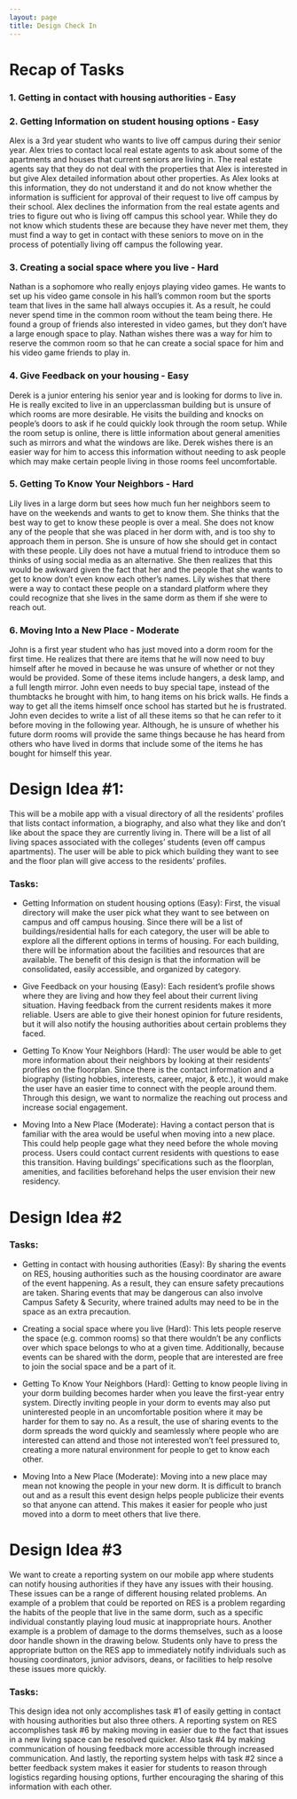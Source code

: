 ```yaml
---
layout: page
title: Design Check In
---
```

# Recap of Tasks

### 1. Getting in contact with housing authorities - Easy  

### 2. Getting Information on student housing options - Easy

Alex is a 3rd year student who wants to live off campus during their senior year. Alex tries to contact local real estate agents to ask about some of the apartments and houses that current seniors are living in. The real estate agents say that they do not deal with the properties that Alex is interested in but give Alex detailed information about other properties. As Alex looks at this information, they do not understand it and do not know whether the information is sufficient for approval of their request to live off campus by their school. Alex declines the information from the real estate agents and tries to figure out who is living off campus this school year. While they do not know which students these are because they have never met them, they must find a way to get in contact with these seniors to move on in the process of potentially living off campus the following year.

### 3. Creating a social space where you live - Hard

Nathan is a sophomore who really enjoys playing video games. He wants to set up his video game console in his hall’s common room but the sports team that lives in the same hall always occupies it. As a result, he could never spend time in the common room without the team being there. He found a group of friends also interested in video games, but they don’t have a large enough space to play. Nathan wishes there was a way for him to reserve the common room so that he can create a social space for him and his video game friends to play in.

### 4. Give Feedback on your housing - Easy	

Derek is a junior entering his senior year and is looking for dorms to live in. He is really excited to live in an upperclassman building but is unsure of which rooms are more desirable. He visits the building and knocks on people’s doors to ask if he could quickly look through the room setup. While the room setup is online, there is little information about general amenities such as mirrors and what the windows are like. Derek wishes there is an easier way for him to access this information without needing to ask people which may make certain people living in those rooms feel uncomfortable.

### 5. Getting To Know Your Neighbors - Hard 

Lily lives in a large dorm but sees how much fun her neighbors seem to have on the weekends and wants to get to know them. She thinks that the best way to get to know these people is over a meal. She does not know any of the people that she was placed in her dorm with, and is too shy to approach them in person. She is unsure of how she should get in contact with these people. Lily does not have a mutual friend to introduce them so thinks of using social media as an alternative. She then realizes that this would be awkward given the fact that her and the people that she wants to get to know don’t even know each other’s names. Lily wishes that there were a way to contact these people on a standard platform where they could recognize that she lives in the same dorm as them if she were to reach out.

### 6. Moving Into a New Place - Moderate

John is a first year student who has just moved into a dorm room for the first time. He realizes that there are items that he will now need to buy himself after he moved in because he was unsure of whether or not they would be provided. Some of these items include hangers, a desk lamp, and a full length mirror. John even needs to buy special tape, instead of the thumbtacks he brought with him, to hang items on his brick walls. He finds a way to get all the items himself once school has started but he is frustrated. John even decides to write a list of all these items so that he can refer to it before moving in the following year. Although, he is unsure of whether his future dorm rooms will provide the same things because he has heard from others who have lived in dorms that include some of the items he has bought for himself this year.

# Design Idea #1: 
This will be a mobile app with a visual directory of all the residents’ profiles that lists contact information, a biography, and also what they like and don’t like about the space they are currently living in. There will be a list of all living spaces associated with the colleges’ students (even off campus apartments). The user will be able to pick which building they want to see and the floor plan will give access to the residents’ profiles. 

### Tasks:

- Getting Information on student housing options (Easy): First, the visual directory will make the user pick what they want to see between on campus and off campus housing. Since there will be a list of buildings/residential halls for each category, the user will be able to explore all the different options in terms of housing. For each building, there will be information about the facilities and resources that are available. The benefit of this design is that the information will be consolidated, easily accessible, and organized by category. 

- Give Feedback on your housing (Easy): Each resident’s profile shows where they are living and how they feel about their current living situation. Having feedback from the current residents makes it more reliable. Users are able to give their honest opinion for future residents, but it will also notify the housing authorities about certain problems they faced. 

- Getting To Know Your Neighbors (Hard): The user would be able to get more information about their neighbors by looking at their residents’ profiles on the floorplan. Since there is the contact information and a biography (listing hobbies, interests, career, major, & etc.), it would make the user have an easier time to connect with the people around them. Through this design, we want to normalize the reaching out process and increase social engagement. 

- Moving Into a New Place (Moderate): Having a contact person that is familiar with the area would be useful when moving into a new place. This could help people gage what they need before the whole moving process. Users could contact current residents with questions to ease this transition. Having buildings’ specifications such as the floorplan, amenities, and facilities beforehand helps the user envision their new residency. 

# Design Idea #2

### Tasks:

- Getting in contact with housing authorities (Easy): By sharing the events on RES, housing authorities such as the housing coordinator are aware of the event happening. As a result, they can ensure safety precautions are taken. Sharing events that may be dangerous can also involve Campus Safety & Security, where trained adults may need to be in the space as an extra precaution.

- Creating a social space where you live (Hard): This lets people reserve the space (e.g. common rooms) so that there wouldn’t be any conflicts over which space belongs to who at a given time. Additionally, because events can be shared with the dorm, people that are interested are free to join the social space and be a part of it.

- Getting To Know Your Neighbors (Hard): Getting to know people living in your dorm building becomes harder when you leave the first-year entry system. Directly inviting people in your dorm to events may also put uninterested people in an uncomfortable position where it may be harder for them to say no. As a result, the use of sharing events to the dorm spreads the word quickly and seamlessly where people who are interested can attend and those not interested won’t feel pressured to, creating a more natural environment for people to get to know each other.

- Moving Into a New Place (Moderate): Moving into a new place may mean not knowing the people in your new dorm. It is difficult to branch out and as a result this event design helps people publicize their events so that anyone can attend. This makes it easier for people who just moved into a dorm to meet others that live there.

# Design Idea #3

We want to create a reporting system on our mobile app where students can notify housing authorities if they have any issues with their housing. These issues can be a range of different housing related problems. An example of a problem that could be reported on RES is a problem regarding the habits of the people that live in the same dorm, such as a specific individual constantly playing loud music at inappropriate hours. Another example is a problem of damage to the dorms themselves, such as a loose door handle shown in the drawing below. Students only have to press the appropriate button on the RES app to immediately notify individuals such as housing coordinators, junior advisors, deans, or facilities to help resolve these issues more quickly. 

### Tasks: 

This design idea not only accomplishes task #1 of easily getting in contact with housing authorities but also three others. A reporting system on RES accomplishes task #6 by making moving in easier due to the fact that issues in a new living space can be resolved quicker. Also task #4 by making communication of housing feedback more accessible through increased communication. And lastly, the reporting system helps with task #2 since a better feedback system makes it easier for students to reason through logistics regarding housing options, further encouraging the sharing of this information with each other.






